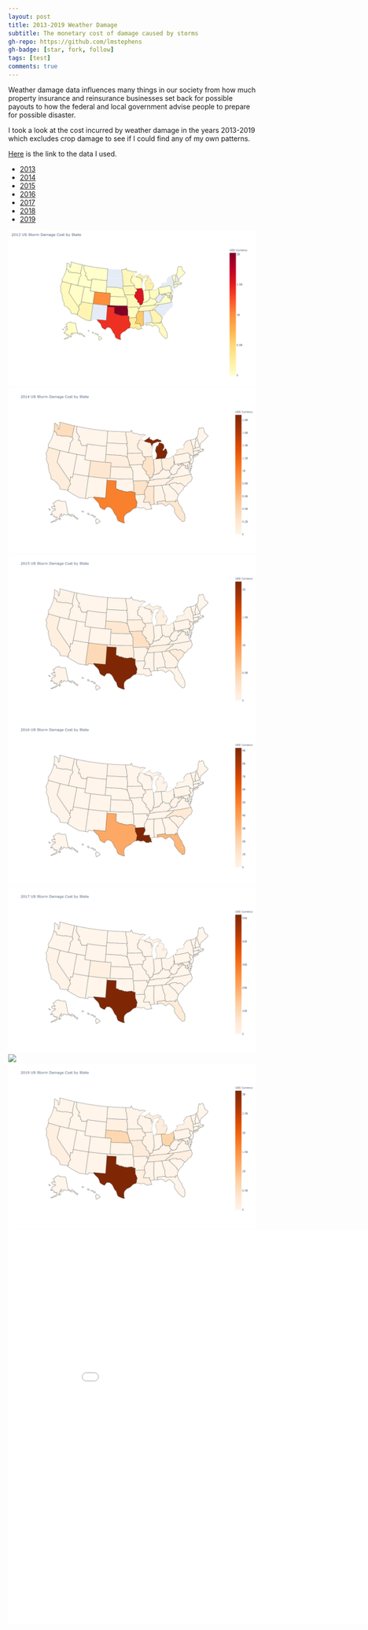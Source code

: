 ```yaml
---
layout: post
title: 2013-2019 Weather Damage
subtitle: The monetary cost of damage caused by storms
gh-repo: https://github.com/lmstephens
gh-badge: [star, fork, follow]
tags: [test]
comments: true
---
```


<p>Weather damage data influences many things in our society from how much property insurance and reinsurance businesses set back for possible payouts to how the federal and local government advise people to prepare for possible disaster.</p>

<p>I took a look at the cost incurred by weather damage in the years 2013-2019 which excludes crop damage to see if I could find any of my own patterns. </p>

<a href="https://www1.ncdc.noaa.gov/pub/data/swdi/stormevents/csvfiles/">Here</a> is the link to the data I used.

<ul class="nav nav-tabs">
  <li><a href="#2013" data-toggle="tab">2013</a></li>
  <li><a href="#2014" data-toggle="tab">2014</a></li>
  <li><a href="#2015" data-toggle="tab">2015</a></li>
  <li><a href="#2016" data-toggle="tab">2016</a></li>
  <li><a href="#2017" data-toggle="tab">2017</a></li>
  <li><a href="#2018" data-toggle="tab">2018</a></li>
  <li><a href="#2019" data-toggle="tab">2019</a></li>
</ul>

<div class="tab-content" id="myTabContent">
	<div id="2013" class="tab-pane fade show active">
		<img src="../img/2013map.png">
	</div>
	<div id="2014" class="tab-pane fade">
		<img src="../img/2014map.png">
	</div>
	<div id="2015" class="tab-pane fade">
		<img src="../img/2015map.png">
	</div>
	<div id="2016" class="tab-pane fade">
		<img src="../img/2016map.png">
	</div>
	<div id="2017" class="tab-pane fade">
		<img src="../img/2017map.png">
	</div>
	<div id="2018" class="tab-pane fade">
		<img src="../img/2018map.png">
	</div>
	<div id="2019" class="tab-pane fade">
		<img src="../img/2019map.png">
	</div>
</div>

<div class="video-container">
<iframe width="900" height="800" frameborder="0" scrolling="no" src="//plot.ly/~Lmstephens/19.embed"></iframe>
</div>

